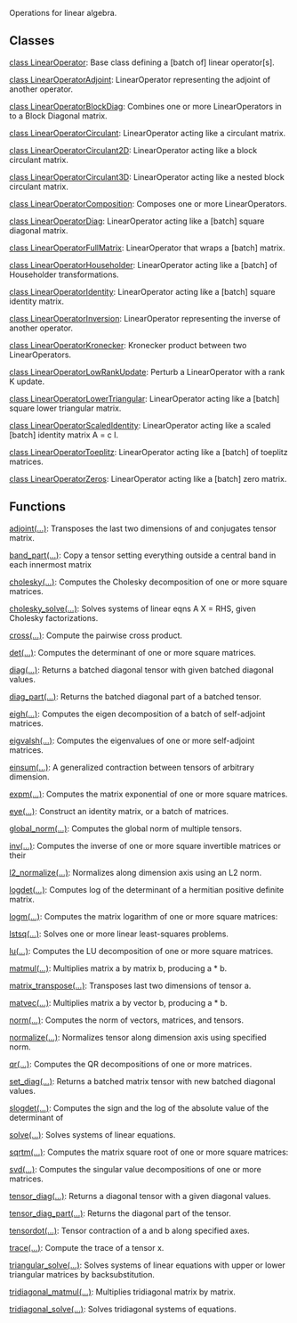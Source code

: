 Operations for linear algebra.
## Classes
[class LinearOperator](https://tensorflow.google.cn/api_docs/python/tf/linalg/LinearOperator): Base class defining a [batch of] linear operator[s].

[class LinearOperatorAdjoint](https://tensorflow.google.cn/api_docs/python/tf/linalg/LinearOperatorAdjoint): LinearOperator representing the adjoint of another operator.

[class LinearOperatorBlockDiag](https://tensorflow.google.cn/api_docs/python/tf/linalg/LinearOperatorBlockDiag): Combines one or more LinearOperators in to a Block Diagonal matrix.

[class LinearOperatorCirculant](https://tensorflow.google.cn/api_docs/python/tf/linalg/LinearOperatorCirculant): LinearOperator acting like a circulant matrix.

[class LinearOperatorCirculant2D](https://tensorflow.google.cn/api_docs/python/tf/linalg/LinearOperatorCirculant2D): LinearOperator acting like a block circulant matrix.

[class LinearOperatorCirculant3D](https://tensorflow.google.cn/api_docs/python/tf/linalg/LinearOperatorCirculant3D): LinearOperator acting like a nested block circulant matrix.

[class LinearOperatorComposition](https://tensorflow.google.cn/api_docs/python/tf/linalg/LinearOperatorComposition): Composes one or more LinearOperators.

[class LinearOperatorDiag](https://tensorflow.google.cn/api_docs/python/tf/linalg/LinearOperatorDiag): LinearOperator acting like a [batch] square diagonal matrix.

[class LinearOperatorFullMatrix](https://tensorflow.google.cn/api_docs/python/tf/linalg/LinearOperatorFullMatrix): LinearOperator that wraps a [batch] matrix.

[class LinearOperatorHouseholder](https://tensorflow.google.cn/api_docs/python/tf/linalg/LinearOperatorHouseholder): LinearOperator acting like a [batch] of Householder transformations.

[class LinearOperatorIdentity](https://tensorflow.google.cn/api_docs/python/tf/linalg/LinearOperatorIdentity): LinearOperator acting like a [batch] square identity matrix.

[class LinearOperatorInversion](https://tensorflow.google.cn/api_docs/python/tf/linalg/LinearOperatorInversion): LinearOperator representing the inverse of another operator.

[class LinearOperatorKronecker](https://tensorflow.google.cn/api_docs/python/tf/linalg/LinearOperatorKronecker): Kronecker product between two LinearOperators.

[class LinearOperatorLowRankUpdate](https://tensorflow.google.cn/api_docs/python/tf/linalg/LinearOperatorLowRankUpdate): Perturb a LinearOperator with a rank K update.

[class LinearOperatorLowerTriangular](https://tensorflow.google.cn/api_docs/python/tf/linalg/LinearOperatorLowerTriangular): LinearOperator acting like a [batch] square lower triangular matrix.

[class LinearOperatorScaledIdentity](https://tensorflow.google.cn/api_docs/python/tf/linalg/LinearOperatorScaledIdentity): LinearOperator acting like a scaled [batch] identity matrix A = c I.

[class LinearOperatorToeplitz](https://tensorflow.google.cn/api_docs/python/tf/linalg/LinearOperatorToeplitz): LinearOperator acting like a [batch] of toeplitz matrices.

[class LinearOperatorZeros](https://tensorflow.google.cn/api_docs/python/tf/linalg/LinearOperatorZeros): LinearOperator acting like a [batch] zero matrix.

## Functions
[adjoint(...)](https://tensorflow.google.cn/api_docs/python/tf/linalg/adjoint): Transposes the last two dimensions of and conjugates tensor matrix.

[band_part(...)](https://tensorflow.google.cn/api_docs/python/tf/linalg/band_part): Copy a tensor setting everything outside a central band in each innermost matrix

[cholesky(...)](https://tensorflow.google.cn/api_docs/python/tf/linalg/cholesky): Computes the Cholesky decomposition of one or more square matrices.

[cholesky_solve(...)](https://tensorflow.google.cn/api_docs/python/tf/linalg/cholesky_solve): Solves systems of linear eqns A X = RHS, given Cholesky factorizations.

[cross(...)](https://tensorflow.google.cn/api_docs/python/tf/linalg/cross): Compute the pairwise cross product.

[det(...)](https://tensorflow.google.cn/api_docs/python/tf/linalg/det): Computes the determinant of one or more square matrices.

[diag(...)](https://tensorflow.google.cn/api_docs/python/tf/linalg/diag): Returns a batched diagonal tensor with given batched diagonal values.

[diag_part(...)](https://tensorflow.google.cn/api_docs/python/tf/linalg/diag_part): Returns the batched diagonal part of a batched tensor.

[eigh(...)](https://tensorflow.google.cn/api_docs/python/tf/linalg/eigh): Computes the eigen decomposition of a batch of self-adjoint matrices.

[eigvalsh(...)](https://tensorflow.google.cn/api_docs/python/tf/linalg/eigvalsh): Computes the eigenvalues of one or more self-adjoint matrices.

[einsum(...)](https://tensorflow.google.cn/api_docs/python/tf/einsum): A generalized contraction between tensors of arbitrary dimension.

[expm(...)](https://tensorflow.google.cn/api_docs/python/tf/linalg/expm): Computes the matrix exponential of one or more square matrices.

[eye(...)](https://tensorflow.google.cn/api_docs/python/tf/eye): Construct an identity matrix, or a batch of matrices.

[global_norm(...)](https://tensorflow.google.cn/api_docs/python/tf/linalg/global_norm): Computes the global norm of multiple tensors.

[inv(...)](https://tensorflow.google.cn/api_docs/python/tf/linalg/inv): Computes the inverse of one or more square invertible matrices or their

[l2_normalize(...)](https://tensorflow.google.cn/api_docs/python/tf/math/l2_normalize): Normalizes along dimension axis using an L2 norm.

[logdet(...)](https://tensorflow.google.cn/api_docs/python/tf/linalg/logdet): Computes log of the determinant of a hermitian positive definite matrix.

[logm(...)](https://tensorflow.google.cn/api_docs/python/tf/linalg/logm): Computes the matrix logarithm of one or more square matrices:

[lstsq(...)](https://tensorflow.google.cn/api_docs/python/tf/linalg/lstsq): Solves one or more linear least-squares problems.

[lu(...)](https://tensorflow.google.cn/api_docs/python/tf/linalg/lu): Computes the LU decomposition of one or more square matrices.

[matmul(...)](https://tensorflow.google.cn/api_docs/python/tf/linalg/matmul): Multiplies matrix a by matrix b, producing a * b.

[matrix_transpose(...)](https://tensorflow.google.cn/api_docs/python/tf/linalg/matrix_transpose): Transposes last two dimensions of tensor a.

[matvec(...)](https://tensorflow.google.cn/api_docs/python/tf/linalg/matvec): Multiplies matrix a by vector b, producing a * b.

[norm(...)](https://tensorflow.google.cn/api_docs/python/tf/norm): Computes the norm of vectors, matrices, and tensors.

[normalize(...)](https://tensorflow.google.cn/api_docs/python/tf/linalg/normalize): Normalizes tensor along dimension axis using specified norm.

[qr(...)](https://tensorflow.google.cn/api_docs/python/tf/linalg/qr): Computes the QR decompositions of one or more matrices.

[set_diag(...)](https://tensorflow.google.cn/api_docs/python/tf/linalg/set_diag): Returns a batched matrix tensor with new batched diagonal values.

[slogdet(...)](https://tensorflow.google.cn/api_docs/python/tf/linalg/slogdet): Computes the sign and the log of the absolute value of the determinant of

[solve(...)](https://tensorflow.google.cn/api_docs/python/tf/linalg/solve): Solves systems of linear equations.

[sqrtm(...)](https://tensorflow.google.cn/api_docs/python/tf/linalg/sqrtm): Computes the matrix square root of one or more square matrices:

[svd(...)](https://tensorflow.google.cn/api_docs/python/tf/linalg/svd): Computes the singular value decompositions of one or more matrices.

[tensor_diag(...)](https://tensorflow.google.cn/api_docs/python/tf/linalg/tensor_diag): Returns a diagonal tensor with a given diagonal values.

[tensor_diag_part(...)](https://tensorflow.google.cn/api_docs/python/tf/linalg/tensor_diag_part): Returns the diagonal part of the tensor.

[tensordot(...)](https://tensorflow.google.cn/api_docs/python/tf/tensordot): Tensor contraction of a and b along specified axes.

[trace(...)](https://tensorflow.google.cn/api_docs/python/tf/linalg/trace): Compute the trace of a tensor x.

[triangular_solve(...)](https://tensorflow.google.cn/api_docs/python/tf/linalg/triangular_solve): Solves systems of linear equations with upper or lower triangular matrices by backsubstitution.

[tridiagonal_matmul(...)](https://tensorflow.google.cn/api_docs/python/tf/linalg/tridiagonal_matmul): Multiplies tridiagonal matrix by matrix.

[tridiagonal_solve(...)](https://tensorflow.google.cn/api_docs/python/tf/linalg/tridiagonal_solve): Solves tridiagonal systems of equations.

